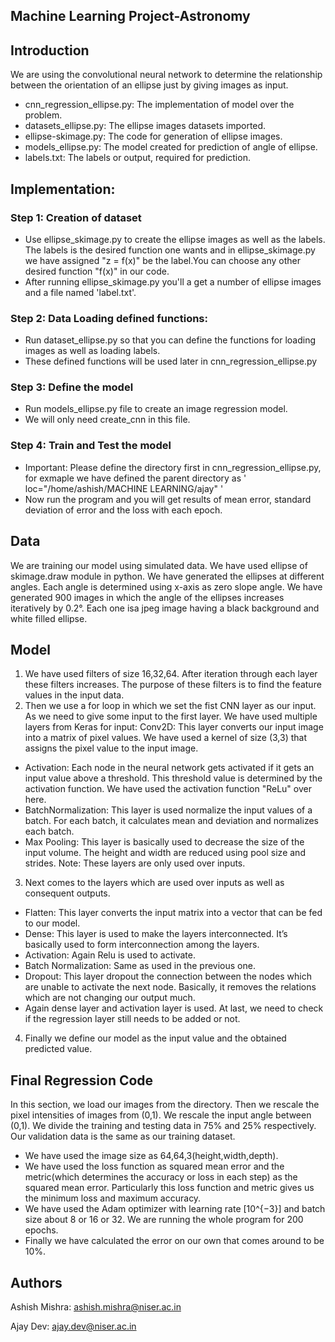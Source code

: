## Machine Learning Project-Astronomy

## Introduction
We are using the convolutional neural network to determine the relationship between the orientation of an ellipse just by giving images as input.
+ cnn_regression_ellipse.py: The implementation of model over the problem.
+ datasets_ellipse.py: The ellipse images datasets imported.
+ ellipse-skimage.py: The code for generation of ellipse images.
+ models_ellipse.py: The model created for prediction of angle of ellipse.
+ labels.txt: The labels or output, required for prediction.

## Implementation:
### Step 1: Creation of dataset
+ Use ellipse_skimage.py to create the ellipse images as well as the labels. The labels is the desired function one wants and in ellipse_skimage.py we have assigned "z = f(x)" be the label.You can choose any other desired function "f(x)" in our code. 
+ After running ellipse_skimage.py you'll a get a number of ellipse images and a file named 'label.txt'.
### Step 2: Data Loading defined functions:
+ Run dataset_ellipse.py so that you can define the functions for loading images as well as loading labels.
+ These defined functions will be used later in cnn_regression_ellipse.py
### Step 3: Define the model
+ Run models_ellipse.py file to create an image regression model.
+ We will only need create_cnn in this file.
### Step 4: Train and Test the model
+ Important: Please define the directory first in cnn_regression_ellipse.py, for exmaple we have defined the parent directory as ' loc="/home/ashish/MACHINE LEARNING/ajay" '
+ Now run the program and you will get results of mean error, standard deviation of error and the loss with each epoch.
## Data
We are training our model using simulated data. We have used ellipse of skimage.draw module in python. We have generated the ellipses at different angles.
Each angle is determined using x-axis as zero slope angle. We have generated 900 images in which the angle of the ellipses increases iteratively by 0.2°. Each one isa jpeg image having a black background and white filled ellipse.


## Model
1. We have used filters of size 16,32,64. After iteration through each layer these
filters increases. The purpose of these filters is to find the feature values in
the input data.
2. Then we use a for loop in which we set the fist CNN layer as our input. As we need to give some input to the first layer. We have used multiple layers
from Keras for input:
 Conv2D: This layer converts our input image into a matrix of pixel values. We have used a kernel of size (3,3) that assigns the pixel value to
the input image.
* Activation: Each node in the neural network gets activated if it gets an input value above a threshold. This threshold value is determined by
the activation function. We have used the activation function "ReLu"
over here.
* BatchNormalization: This layer is used normalize the input values of a batch. For each batch, it calculates mean and deviation and normalizes
each batch.
* Max Pooling: This layer is basically used to decrease the size of the input volume. The height and width are reduced using pool size and strides.
Note: These layers are only used over inputs.
3. Next comes to the layers which are used over inputs as well as consequent
outputs.
* Flatten: This layer converts the input matrix into a vector that can be
fed to our model.
* Dense: This layer is used to make the layers interconnected. It’s basically used to form interconnection among the layers.
* Activation: Again Relu is used to activate.
* Batch Normalization: Same as used in the previous one.
* Dropout: This layer dropout the connection between the nodes which are unable to activate the next node. Basically, it removes the relations
which are not changing our output much.
* Again dense layer and activation layer is used. At last, we need to check if the regression layer still needs to be added or not.
4. Finally we define our model as the input value and the obtained predicted
value.


## Final Regression Code

In this section, we load our images from the directory. Then we rescale the pixel intensities of images from (0,1). We rescale the input angle between
(0,1). We divide the training and testing data in 75% and 25% respectively. Our validation data is the same as our training dataset.
* We have used the image size as 64,64,3(height,width,depth).
* We have used the loss function as squared mean error and the metric(which determines the accuracy or loss in each step) as the squared mean error. Particularly this loss function and metric gives us the minimum loss and maximum accuracy.
* We have used the Adam optimizer with learning rate \[10^{−3}\] and batch size about 8 or 16 or 32. We are running the whole program for 200
epochs.
* Finally we have calculated the error on our own that comes around to be 10%.

## Authors
Ashish Mishra: [ashish.mishra@niser.ac.in](ashish.mishra@niser.ac.in)

Ajay Dev: [ajay.dev@niser.ac.in](ajay.dev@niser.ac.in)
